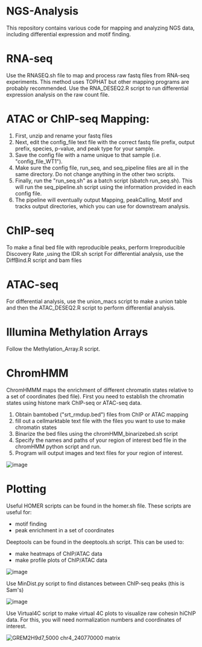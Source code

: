 # NGS-Analysis
This repository contains various code for mapping and analyzing NGS data, including differential expression and motif finding.

# RNA-seq 
Use the RNASEQ.sh file to map and process raw fastq files from RNA-seq experiments. This method uses TOPHAT but other mapping programs are probably recommended. 
Use the RNA_DESEQ2.R script to run differential expression analysis on the raw count file. 

# ATAC or ChIP-seq Mapping:
1. First, unzip and rename your fastq files
2. Next, edit the config_file text file with the correct fastq file prefix, output prefix, species, p-value, and peak type for your sample.
3. Save the config file with a name unique to that sample (i.e. "config_file_WT1").
4. Make sure the config file, run_seq, and seq_pipeline files are all in the same directory. Do not change anything in the other two scripts.
5. Finally, run the "run_seq.sh" as a batch script (sbatch run_seq.sh). This will run the seq_pipeline.sh script using the information provided in each config file. 
6. The pipeline will eventually output Mapping, peakCalling, Motif and tracks output directories, which you can use for downstream analysis.

# ChIP-seq 
To make a final bed file with reproducible peaks, perform Irreproducible Discovery Rate ,using the IDR.sh script
For differential analysis, use the DiffBind.R script and bam files

# ATAC-seq 
For differential analysis, use the union_macs script to make a union table and then the ATAC_DESEQ2.R script to perform differential analysis. 

# Illumina Methylation Arrays
Follow the Methylation_Array.R script. 

# ChromHMM
ChromHMMM maps the enrichment of different chromatin states relative to a set of coordinates (bed file). First you need to establish the chromatin states using histone mark ChIP-seq or ATAC-seq data. 
1. Obtain bamtobed ("srt_rmdup.bed") files from ChIP or ATAC mapping
2. fill out a cellmarktable text file with the files you want to use to make chromatin states
3. Binarize the bed files using the chromHMM_binarizebed.sh script
4. Specify the names and paths of your region of interest bed file in the chromHMM python script and run. 
5. Program will output images and text files for your region of interest.

![image](https://user-images.githubusercontent.com/90862478/134739895-391de034-1452-4c5b-ba5b-ac29dae2696d.png)



# Plotting
Useful HOMER scripts can be found in the homer.sh file. These scripts are useful for:
- motif finding
- peak enrichment in a set of coordinates

Deeptools can be found in the deeptools.sh script. This can be used to:
- make heatmaps of ChIP/ATAC data
- make profile plots of ChIP/ATAC data

![image](https://user-images.githubusercontent.com/90862478/134739913-1e962143-c604-498a-a282-f64783eee403.png)


Use MinDist.py script to find distances between ChIP-seq peaks (this is Sam's)

![image](https://user-images.githubusercontent.com/90862478/134739935-ff22b847-886c-41f8-b9d0-69ed03a89c82.png)


Use Virtual4C script to make virtual 4C plots to visualize raw cohesin hiChIP data. For this, you will need normalization numbers and coordinates of interest.

![GREM2H9d7_5000 chr4_240770000 matrix](https://user-images.githubusercontent.com/90862478/134740008-7a453b1c-8ba9-4e01-95e6-207e38c1122f.png)

